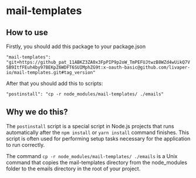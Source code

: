 # mail-templates


## How to use
Firstly, you should add this package to your package.json

`"mail-templates": "git+https://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:x-oauth-basic@github.com/livaper-io/mail-templates.git#tag_version"`

After that you should add this to scripts:

`"postinstall": "cp -r node_modules/mail-templates/ ./emails" `

## Why we do this?
The `postinstall` script is a special script in Node.js projects that runs automatically after the `npm install` or `yarn install` command finishes. This script is often used for performing setup tasks necessary for the application to run correctly.

The command `cp -r node_modules/mail-templates/ ./emails` is a Unix command that copies the mail-templates directory from the node_modules folder to the emails directory in the root of your project.
